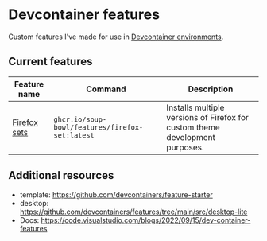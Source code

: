 # Devcontainer features

Custom features I've made for use in [Devcontainer environments](https://containers.dev/implementors/features/).

## Current features

Feature name | Command | Description
-|-|-
[Firefox sets](/src/firefox-set) | `ghcr.io/soup-bowl/features/firefox-set:latest` | Installs multiple versions of Firefox for custom theme development purposes.

## Additional resources

* template: https://github.com/devcontainers/feature-starter
* desktop: https://github.com/devcontainers/features/tree/main/src/desktop-lite
* Docs: https://code.visualstudio.com/blogs/2022/09/15/dev-container-features
